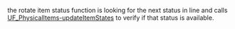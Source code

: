 the rotate item status function is looking for the next status in line and calls [UF_PhysicalItems-updateItemStates](../User%20Functions/UF_PhysicalItems-updateItemStates.md) to verify if that status is available.